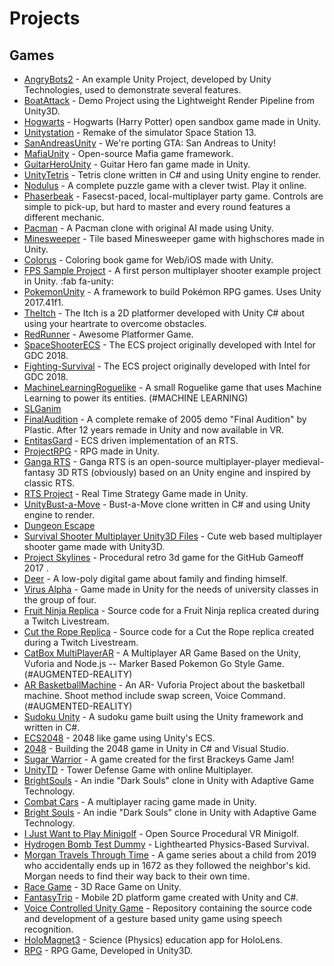 # Projects

## Games

* [AngryBots2](https://github.com/UnityTechnologies/AngryBots2) - An example Unity Project, developed by Unity Technologies, used to demonstrate several features.
* [BoatAttack](https://github.com/Verasl/BoatAttack) - Demo Project using the Lightweight Render Pipeline from Unity3D.
* [Hogwarts](https://github.com/OpenHogwarts/hogwarts) - Hogwarts (Harry Potter) open sandbox game made in Unity.
* [Unitystation](https://github.com/unitystation/unitystation) - Remake of the simulator Space Station 13.
* [SanAndreasUnity](https://github.com/GTA-ASM/SanAndreasUnity) - We're porting GTA: San Andreas to Unity!
* [MafiaUnity](https://github.com/OpenMafia/MafiaUnity) - Open-source Mafia game framework.
* [GuitarHeroUnity](https://github.com/caffeine239/GuitarHeroUnity) -  Guitar Hero fan game made in Unity.
* [UnityTetris](https://github.com/Mukarillo/UnityTetris) - Tetris clone written in C# and using Unity engine to render.
* [Nodulus](https://github.com/Hyperparticle/nodulus) - A complete puzzle game with a clever twist. Play it online.
* [Phaserbeak](https://github.com/DarrenTsung/laserbeak) - Fasecst-paced, local-multiplayer party game. Controls are simple to pick-up, but hard to master and every round features a different mechanic.
* [Pacman](https://github.com/vilbeyli/Pacman) - A Pacman clone with original AI made using Unity.
* [Minesweeper](https://github.com/vilbeyli/Minesweeper) - Tile based Minesweeper game with highschores made in Unity.
* [Colorus](https://github.com/nicloay/colorus) - Coloring book game for Web/iOS made with Unity.
* [FPS Sample Project](https://github.com/Unity-Technologies/FPSSample "A first person multiplayer shooter example project in Unity") - A first person multiplayer shooter example project in Unity. :fab fa-unity:
* [PokemonUnity](https://github.com/PokemonUnity/PokemonUnity "") - A framework to build Pokémon RPG games. Uses Unity 2017.41f1.
* [TheItch](https://github.com/Dayn9/TheItch "") - The Itch is a 2D platformer developed with Unity C# about using your heartrate to overcome obstacles.
* [RedRunner](https://github.com/BayatGames/RedRunner "") - Awesome Platformer Game.
* [SpaceShooterECS](https://github.com/UnityTechnologies/SpaceShooterECS "") - The ECS project originally developed with Intel for GDC 2018.
* [Fighting-Survival](https://github.com/OmarAlesharie/Fighting-Survival "") - The ECS project originally developed with Intel for GDC 2018.
* [MachineLearningRoguelike](https://github.com/UnityTechnologies/MachineLearningRoguelike "") - A small Roguelike game that uses Machine Learning to power its entities. (#MACHINE LEARNING)
* [SLGanim](https://github.com/Phynic/SLGanim "")
* [FinalAudition](https://github.com/bonzajplc/FinalAudition "") - A complete remake of 2005 demo "Final Audition" by Plastic. After 12 years remade in Unity and now available in VR.
* [EntitasGard](https://github.com/BahuMan/EntitasGard "") - ECS driven implementation of an RTS.
* [ProjectRPG](https://github.com/WouterHeslinga/ProjectRPG "") - RPG made in Unity.
* [Ganga RTS](https://github.com/gangashman/Ganga-RTS "") - Ganga RTS is an open-source multiplayer-player medieval-fantasy 3D RTS (obviously) based on an Unity engine and inspired by classic RTS.
* [RTS Project](https://github.com/Altadsa/RTS-Project "") - Real Time Strategy Game made in Unity.
* [UnityBust-a-Move](https://github.com/Mukarillo/UnityBust-a-Move "") - Bust-a-Move clone written in C# and using Unity engine to render.
* [Dungeon Escape](https://github.com/alekseyzakharo/Dungeon-Escape "")
* [Survival Shooter Multiplayer Unity3D Files](https://github.com/madvas/survival-shooter-multiplayer-unity3d-files "") - Cute web based multiplayer shooter game made with Unity3D.
* [Project Skylines](https://github.com/Zaphyk/project-skylines "") - Procedural retro 3d game for the GitHub Gameoff 2017 .
* [Deer](https://github.com/zrdumped/Deer "") - A low-poly digital game about family and finding himself.
* [Virus Alpha](https://github.com/dave95b/Virus-Alpha "") - Game made in Unity for the needs of university classes in the group of four.
* [Fruit Ninja Replica](https://github.com/Brackeys/Fruit-Ninja-Replica "") - Source code for a Fruit Ninja replica created during a Twitch Livestream.
* [Cut the Rope Replica](https://github.com/Brackeys/Cut-the-Rope-Replica "") - Source code for a Cut the Rope replica created during a Twitch Livestream.
* [CatBox MultiPlayerAR](https://github.com/gucheng0712/CatBox-MultiPlayerAR "") - A Multiplayer AR Game Based on the Unity, Vuforia and Node.js -- Marker Based Pokemon Go Style Game. (#AUGMENTED-REALITY)
* [AR BasketballMachine](https://github.com/gucheng0712/AR-BasketballMachine "") - An AR- Vuforia Project about the basketball machine. Shoot method include swap screen, Voice Command. (#AUGMENTED-REALITY)
* [Sudoku Unity](https://github.com/Umar-Eh/Sudoku-Unity "") - A sudoku game built using the Unity framework and written in C#.
* [ECS2048](https://github.com/Prastiwar/ECS2048 "") - 2048 like game using Unity's ECS.
* [2048](https://github.com/dgkanatsios/2048 "") - Building the 2048 game in Unity in C# and Visual Studio.
* [Sugar Warrior](https://github.com/Brackeys/Sugar-Warrior "") - A game created for the first Brackeys Game Jam!
* [UnityTD](https://github.com/wildex999/unitytd "") - Tower Defense Game with online Multiplayer.
* [BrightSouls](https://github.com/leotgo/BrightSouls "") - An indie "Dark Souls" clone in Unity with Adaptive Game Technology.
* [Combat Cars](https://github.com/keatonmay/Combat_cars "") - A multiplayer racing game made in Unity.
* [Bright Souls](https://github.com/leotgo/BrightSouls "") - An indie "Dark Souls" clone in Unity with Adaptive Game Technology. 
* [I Just Want to Play Minigolf](https://github.com/alexismorin/I-Just-Want-to-Play-Minigolf "") - Open Source Procedural VR Minigolf.
* [Hydrogen Bomb Test Dummy](https://github.com/alexismorin/Hydrogen-Bomb-Test-Dummy "") - Lighthearted Physics-Based Survival.
* [Morgan Travels Through Time](https://github.com/AArtlone/Morgan-Travels-Through-Time "") - A game series about a child from 2019 who accidentally ends up in 1672 as they followed the neighbor's kid. Morgan needs to find their way back to their own time.
* [Race Game](https://github.com/BenjaminViranin/Race-Game "") - 3D Race Game on Unity.
* [FantasyTrip](https://github.com/Guznat/FantasyTrip "") - Mobile 2D platform game created with Unity and C#.
* [Voice Controlled Unity Game](https://github.com/gesture-based-ui-development/voice-controlled-unity-game "") - Repository containing the source code and development of a gesture based unity game using speech recognition.
* [HoloMagnet3](https://github.com/feel-physics/HoloMagnet3) - Science (Physics) education app for HoloLens.
* [RPG](https://github.com/UnityProjectProgramming/RPG) - RPG Game, Developed in Unity3D.
